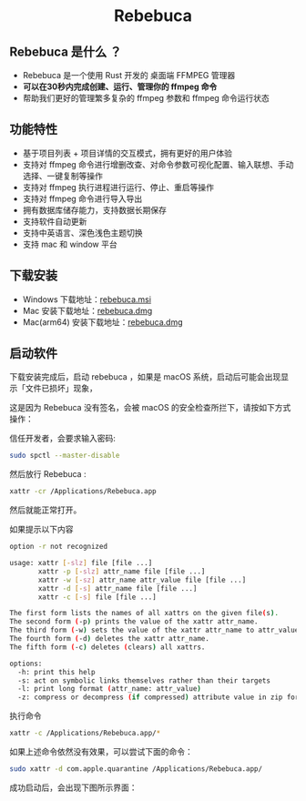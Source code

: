 <h1 align="center">Rebebuca</h1>

## Rebebuca 是什么 ？

- Rebebuca 是一个使用 Rust 开发的 桌面端 FFMPEG 管理器
- **可以在30秒内完成创建、运行、管理你的 ffmpeg 命令**
- 帮助我们更好的管理繁多复杂的 ffmpeg 参数和 ffmpeg 命令运行状态

## 功能特性

- 基于项目列表 + 项目详情的交互模式，拥有更好的用户体验
- 支持对 ffmpeg 命令进行增删改查、对命令参数可视化配置、输入联想、手动选择、一键复制等操作
- 支持对 ffmpeg 执行进程进行运行、停止、重启等操作
- 支持对 ffmpeg 命令进行导入导出
- 拥有数据库储存能力，支持数据长期保存
- 支持软件自动更新
- 支持中英语言、深色浅色主题切换
- 支持 mac 和 window 平台

## 下载安装

- Windows 下载地址：[rebebuca.msi](https://download.m7s.live/rb/Rebebuca_0.1.0_x64_en-US.msi)
- Mac 安装下载地址：[rebebuca.dmg](https://download.m7s.live/rb/Rebebuca_0.1.0_x64.dmg)
- Mac(arm64) 安装下载地址：[rebebuca.dmg](https://download.m7s.live/rb/Rebebuca_0.1.0_aarch64.dmg)

## 启动软件

下载安装完成后，启动 rebebuca ，如果是 macOS 系统，启动后可能会出现显示「文件已损坏」现象，

这是因为 Rebebuca 没有签名，会被 macOS 的安全检查所拦下，请按如下方式操作：

信任开发者，会要求输入密码:

```bash
sudo spctl --master-disable
```

然后放行 Rebebuca :

```bash
xattr -cr /Applications/Rebebuca.app
```

然后就能正常打开。

如果提示以下内容

```sh
option -r not recognized

usage: xattr [-slz] file [file ...]
       xattr -p [-slz] attr_name file [file ...]
       xattr -w [-sz] attr_name attr_value file [file ...]
       xattr -d [-s] attr_name file [file ...]
       xattr -c [-s] file [file ...]

The first form lists the names of all xattrs on the given file(s).
The second form (-p) prints the value of the xattr attr_name.
The third form (-w) sets the value of the xattr attr_name to attr_value.
The fourth form (-d) deletes the xattr attr_name.
The fifth form (-c) deletes (clears) all xattrs.

options:
  -h: print this help
  -s: act on symbolic links themselves rather than their targets
  -l: print long format (attr_name: attr_value)
  -z: compress or decompress (if compressed) attribute value in zip format
```

执行命令

```bash
xattr -c /Applications/Rebebuca.app/*
```

如果上述命令依然没有效果，可以尝试下面的命令：

```bash
sudo xattr -d com.apple.quarantine /Applications/Rebebuca.app/
```

成功启动后，会出现下图所示界面：
